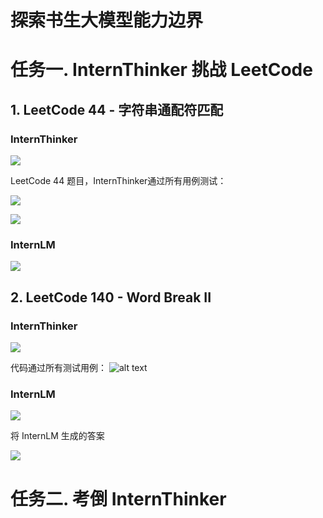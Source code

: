 # 探索书生大模型能力边界

# 任务一. InternThinker 挑战 LeetCode

## 1. LeetCode 44 - 字符串通配符匹配

### InternThinker

![](imgs/44-thinker.png)

LeetCode 44 题目，InternThinker通过所有用例测试：

![](imgs/44-thinker-code.png)

![](imgs/44-thinker-submit.png)

### InternLM

![](imgs/44-lm.png)

## 2. LeetCode 140 - Word Break II

### InternThinker
![](imgs/140-thinker.png)

代码通过所有测试用例：
![alt text](imgs/140-thinker-code.png)

### InternLM

![](imgs/140-lm.png)

将 InternLM 生成的答案

![](imgs/140-lm-code.png)

# 任务二. 考倒 InternThinker